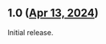 ## 1.0 ([Apr 13, 2024](https://github.com/ramensoftware/windhawk-mods/blob/f2f6321492b1d47ac920e45cacd533f14484a59c/mods/icon-resource-redirect.wh.cpp))

Initial release.
